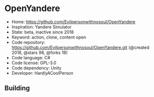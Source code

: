 # OpenYandere

- Home: https://github.com/Evilpersonwithnosoul/OpenYandere
- Inspiration: Yandere Simulator
- State: beta, inactive since 2018
- Keyword: action, clone, content open
- Code repository: https://github.com/Evilpersonwithnosoul/OpenYandere.git (@created 2018, @stars 98, @forks 18)
- Code language: C#
- Code license: GPL-3.0
- Code dependency: Unity
- Developer: HardlyACoolPerson

## Building
